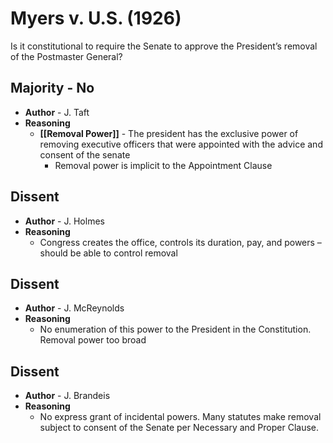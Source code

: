 # Myers v. U.S. (1926)
Is it constitutional to require the Senate to approve the President’s removal of the Postmaster General?

## Majority - No
* **Author** - J. Taft
* **Reasoning**
	* **[[Removal Power]]** - The president has the exclusive power of removing executive officers that were appointed with the advice and consent of the senate
		* Removal power is implicit to the Appointment Clause

## Dissent
* **Author** - J. Holmes
* **Reasoning**
	* Congress creates the office, controls its duration, pay, and powers – should be able to control removal

## Dissent
* **Author** - J. McReynolds
* **Reasoning**
	 *	No enumeration of this power to the President in the Constitution. Removal power too broad

## Dissent
* **Author** - J. Brandeis
* **Reasoning**
	* No express grant of incidental powers. Many statutes make removal subject to consent of the Senate per Necessary and Proper Clause. 